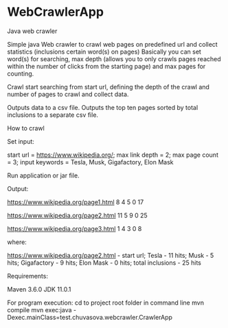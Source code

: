 # WebCrawlerApp

Java web crawler 

Simple java Web crawler to crawl web pages on predefined url and collect statistics (inclusions certain word(s) on pages) 
Basically you can set word(s) for searching, max depth (allows you to only crawls pages reached within the number of clicks from the starting page) and max pages for counting.

Crawl start searching from start url, defining the depth of the crawl and number of pages to crawl and collect data.

Outputs data to a csv file.
Outputs the top ten pages sorted by total inclusions to a separate csv file. 

How to crawl

Set input:
 
start url = https://www.wikipedia.org/;
max link depth = 2;
max page count = 3;
input keywords = Tesla, Musk, Gigafactory, Elon Mask

Run application or jar file.

Output:

https://www.wikipedia.org/page1.html 8 4 5 0 17

https://www.wikipedia.org/page2.html 11 5 9 0 25

https://www.wikipedia.org/page3.html 1 4 3 0 8

where:

https://www.wikipedia.org/page2.html - start url;
	Tesla - 11 hits;
	Musk - 5 hits;
	Gigafactory - 9 hits;
	Elon Mask - 0 hits;
	total inclusions - 25 hits

Requirements:

Maven 3.6.0
JDK 11.0.1

For program execution:
cd to project root folder in command line
mvn compile
mvn exec:java -Dexec.mainClass=test.chuvasova.webcrawler.CrawlerApp
